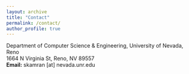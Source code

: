 ```yaml
---
layout: archive
title: "Contact"
permalink: /contact/
author_profile: true
---
```

Department of Computer Science & Engineering, University of Nevada, Reno<br>
1664 N Virginia St, Reno, NV 89557<br>
<b>Email:</b> skamran [at] nevada.unr.edu

